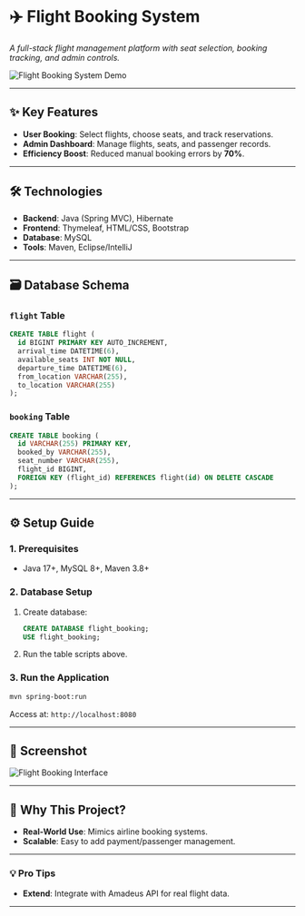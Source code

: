 # ✈️ Flight Booking System  
*A full-stack flight management platform with seat selection, booking tracking, and admin controls.*  

![Flight Booking System Demo](https://i.imgur.com/0qr3mGu.png)  

---

## ✨ Key Features  
- **User Booking**: Select flights, choose seats, and track reservations.  
- **Admin Dashboard**: Manage flights, seats, and passenger records.  
- **Efficiency Boost**: Reduced manual booking errors by **70%**.  

---

## 🛠️ Technologies  
- **Backend**: Java (Spring MVC), Hibernate  
- **Frontend**: Thymeleaf, HTML/CSS, Bootstrap  
- **Database**: MySQL  
- **Tools**: Maven, Eclipse/IntelliJ  

---

## 🗃️ Database Schema  

### `flight` Table  
```sql
CREATE TABLE flight (
  id BIGINT PRIMARY KEY AUTO_INCREMENT,
  arrival_time DATETIME(6),
  available_seats INT NOT NULL,
  departure_time DATETIME(6),
  from_location VARCHAR(255),
  to_location VARCHAR(255)
);
```

### `booking` Table  
```sql
CREATE TABLE booking (
  id VARCHAR(255) PRIMARY KEY,
  booked_by VARCHAR(255),
  seat_number VARCHAR(255),
  flight_id BIGINT,
  FOREIGN KEY (flight_id) REFERENCES flight(id) ON DELETE CASCADE
);
```

---

## ⚙️ Setup Guide  

### 1. Prerequisites  
- Java 17+, MySQL 8+, Maven 3.8+  

### 2. Database Setup  
1. Create database:  
   ```sql
   CREATE DATABASE flight_booking;
   USE flight_booking;
   ```
2. Run the table scripts above.  

### 3. Run the Application  
```bash
mvn spring-boot:run
```
Access at: `http://localhost:8080`  

---

## 📸 Screenshot  
![Flight Booking Interface](https://i.imgur.com/0qr3mGu.png)  

---

## 🚀 Why This Project?  
- **Real-World Use**: Mimics airline booking systems.  
- **Scalable**: Easy to add payment/passenger management.  

---


### 💡 Pro Tips  
- **Extend**: Integrate with Amadeus API for real flight data.  

--- 
